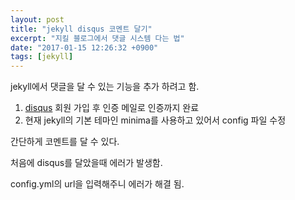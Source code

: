 ```yaml
---
layout: post
title: "jekyll disqus 코멘트 달기"
excerpt: "지킬 블로그에서 댓글 시스템 다는 법"
date: "2017-01-15 12:26:32 +0900"
tags: [jekyll]
---
```


jekyll에서 댓글을 달 수 있는 기능을 추가 하려고 함.

1. [disqus](https://disqus.com/) 회원 가입 후 인증 메일로 인증까지 완료
2. 현재 jekyll의 기본 테마인 minima를 사용하고 있어서 config 파일 수정

간단하게 코멘트를 달 수 있다.

처음에 disqus를 달았을때 에러가 발생함.

config.yml의 url을 입력해주니 에러가 해결 됨.
